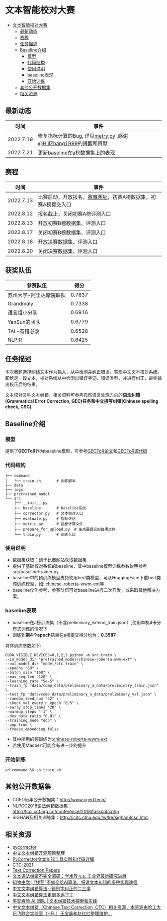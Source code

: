 # 文本智能校对大赛


- [文本智能校对大赛](#文本智能校对大赛)
  - [最新动态](#最新动态)
  - [赛程](#赛程)
  - [任务描述](#任务描述)
  - [Baseline介绍](#baseline介绍)
    - [模型](#模型)
    - [代码结构](#代码结构)
    - [使用说明](#使用说明)
    - [baseline表现](#baseline表现)
    - [开始训练](#开始训练)
  - [其他公开数据集](#其他公开数据集)
  - [相关资源](#相关资源)
 

## 最新动态

| 时间 | 事件 |
| ------- | ------- |
| 2022.7.19 | 修复指标计算的Bug, 详见[metry.py](https://github.com/bitallin/MiduCTC-competition/blob/main/src/metric.py) ,感谢[@HillZhang1999](https://github.com/HillZhang1999)的提醒和贡献|
| 2022.7.21 | 更新baseline在a榜数据集上的表现|

## 赛程

| 时间 | 事件 |
| ------- | ------- |
|  2022.7.13 | 比赛启动，开放报名，[赛事网址](https://aistudio.baidu.com/aistudio/competition/detail/404/0/introduction)，初赛A榜数据集，初赛A榜提交入口|
| 2022.8.12 | 报名截止，关闭初赛A榜评测入口 |
| 2022.8.13 | 开放初赛B榜数据集、评测入口 |
| 2022.8.17 | 关闭初赛B榜数据集、评测入口 |
| 2022.8.18 | 开放决赛数据集、评测入口 |
| 2022.8.20 | 关闭决赛数据集、评测入口 |


## 获奖队伍

| 参赛队伍 | 得分 |
| ------- | ------- |
| 苏州大学-阿里达摩院联队 | 0.7637 |
| Grandmaly | 0.7338|
| 语言组小分队 | 0.6916|
| YanSun的团队 | 0.6779|
| TAL-有错必改 | 0.6528|
| NLPIR | 0.6425|


## 任务描述

本次赛题选择网络文本作为输入，从中检测并纠正错误，实现中文文本校对系统。即给定一段文本，校对系统从中检测出错误字词、错误类型，并进行纠正，最终输出校正后的结果。

文本校对又称文本纠错，相关资料可参考自然语言处理方向的**语法纠错(Grammatical Error Correction, GEC)**任务和**中文拼写纠错(Chinese spelling check, CSC)**


## Baseline介绍

### 模型

提供了**GECToR**作为baseline模型，可参考[GECToR论文](https://aclanthology.org/2020.bea-1.16.pdf)和[GECToR源代码](https://github.com/grammarly/gector)



### 代码结构
```
├── command
│   └── train.sh       # 训练脚本
├── data
├── logs
├── pretrained_model
└── src
    ├── __init__.py
    ├── baseline       # baseline系统
    ├── corrector.py   # 文本校对入口
    ├── evaluate.py    # 指标评估
    ├── metric.py      # 指标计算文件 
    ├── prepare_for_upload.py  # 生成要提交的结果文件
    └── train.py       # 训练入口
```

### 使用说明

- 数据集获取：请于[比赛网站](https://aistudio.baidu.com/aistudio/competition/detail/404/0/introduction)获取数据集
- 提供了基础校对系统的baseline，其中baseline模型训练参数说明参考src/baseline/trainer.py
- baseline中的预训练模型支持使用bert类模型，可从HuggingFace下载bert类预训练模型，如: [chinese-roberta-wwm-ext](https://huggingface.co/hfl/chinese-roberta-wwm-ext)等
- baseline仅作参考，参赛队伍可对baseline进行二次开发，或采取其他解决方案。

### baseline表现

- baseline在a榜训练集（不含preliminary_extend_train.json）,使用单机4卡分布式训练的情况下
- 训练到**第4个epoch**结束在a榜提交得分约为：**0.3587**

具体训练参数如下:

```
CUDA_VISIBLE_DEVICES=0,1,2,3 python -m src.train \
--in_model_dir "pretrained_model/chinese-roberta-wwm-ext" \
--out_model_dir "model/ctc_train" \
--epochs "50" \
--batch_size "158" \
--max_seq_len "128" \
--learning_rate "5e-5" \
--train_fp "data/comp_data/preliminary_a_data/preliminary_train.json" \
--test_fp "data/comp_data/preliminary_a_data/preliminary_val.json" \
--random_seed_num "42" \
--check_val_every_n_epoch "0.5" \
--early_stop_times "20" \
--warmup_steps "-1" \
--dev_data_ratio "0.01" \
--training_mode "ddp" \
--amp true \
--freeze_embedding false
```

- 其中所用的预训练为:[chinese-roberta-wwm-ext](https://huggingface.co/hfl/chinese-roberta-wwm-ext)
- 若使用Macbert可能会有进一步的提升


### 开始训练

```
cd command && sh train.sh
```

## 其他公开数据集

- CGED历年公开数据集：http://www.cged.tech/
- NLPCC2018语法纠错数据集：http://tcci.ccf.org.cn/conference/2018/taskdata.php
- SIGHAN及相关训练集：http://ir.itc.ntnu.edu.tw/lre/sighan8csc.html

## 相关资源

- [pycorrector](https://github.com/shibing624/pycorrector)
- [中文文本纠错开源项目整理](https://github.com/li-aolong/li-aolong.github.io/issues/12)
- [PyCorrector文本纠错工具实践和代码详解](https://zhuanlan.zhihu.com/p/138981644)
- [CTC-2021](https://github.com/destwang/CTC2021)
- [Text Correction Papers](https://github.com/nghuyong/text-correction-papers)
- [文本语法纠错不完全调研：学术界 v.s. 工业界最新研究进展](https://zhuanlan.zhihu.com/p/398928434)
- [知物由学 | “找茬”不如交给AI算法，细说文本纠错的多种实现途径 ](https://zhuanlan.zhihu.com/p/434672168)
- [中文文本纠错算法--错别字纠正的二三事  ](https://zhuanlan.zhihu.com/p/40806718)
- [中文文本纠错算法走到多远了？](https://cloud.tencent.com/developer/article/1435917)
- [平安寿险 AI 团队 | 文本纠错技术探索和实践](https://www.6aiq.com/article/1594474039153)
- [中文文本纠错（Chinese Text Correction, CTC）相关资源，本资源由哈工大讯飞联合实验室（HFL）王宝鑫和赵红红整理维护。](https://github.com/destwang/CTCResources)
